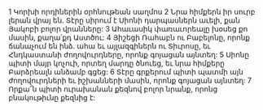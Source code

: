 1 Կորխի որդիներին օրհնութեան սաղմոս
2 Նրա հիմքերն իր սուրբ լերան վրայ են.
Տէրը սիրում է Սիոնի դարպասներն աւելի,
քան Յակոբի բոլոր վրանները:
3 Ահաւասիկ փառաւորեալը խօսեց քո մասին, քաղա՛քդ Աստծու:
4 Յիշեցի Ռահաբն ու Բաբելոնը,
որոնք ճանաչում են ինձ.
ահա եւ այլազգիներն ու Տիւրոսը,
եւ Հնդկաստանի ժողովուրդները, որոնք գոյացան այնտեղ:
5 Սիոնը պիտի մայր կոչուի,
որտեղ մարդը ծնուեց,
եւ նրա հիմքերը Բարձրեալն անձամբ գցեց:
6 Տէրը գրքերում պիտի պատմի այն ժողովուրդների եւ իշխանների մասին,
որոնք գոյացան այնտեղ:
7 Որքա՜ն պիտի ուրախանան քեզնով բոլոր նրանք,
որոնց բնակութիւնը քեզնից է:
